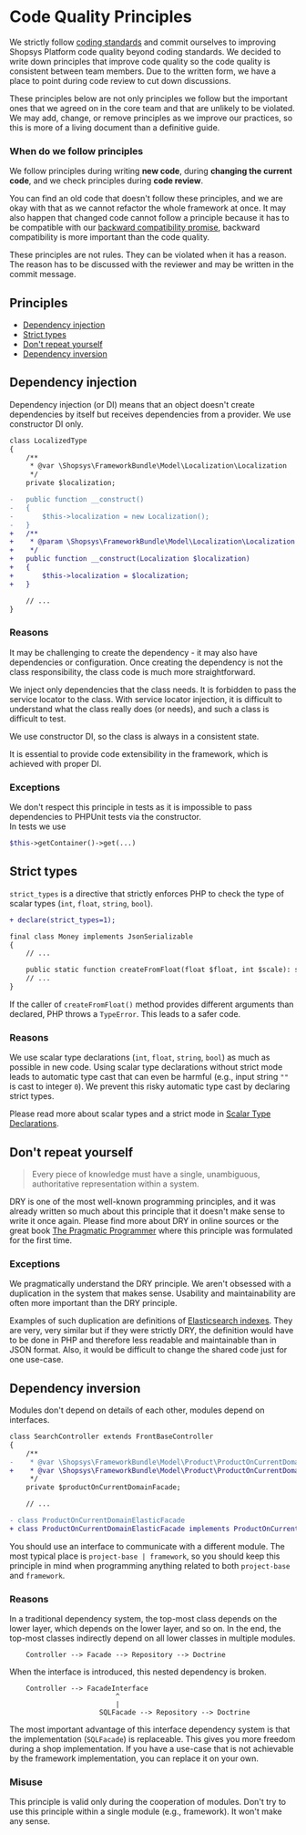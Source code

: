 # Code Quality Principles

We strictly follow [coding standards](coding-standards.md) and commit ourselves to improving Shopsys Platform code quality beyond coding standards.
We decided to write down principles that improve code quality so the code quality is consistent between team members.
Due to the written form, we have a place to point during code review to cut down discussions.

These principles below are not only principles we follow but the important ones that we agreed on in the core team and that are unlikely to be violated.
We may add, change, or remove principles as we improve our practices, so this is more of a living document than a definitive guide.

### When do we follow principles

We follow principles during writing **new code**, during **changing the current code**, and we check principles during **code review**.

You can find an old code that doesn't follow these principles, and we are okay with that as we cannot refactor the whole framework at once.
It may also happen that changed code cannot follow a principle because it has to be compatible with our [backward compatibility promise](backward-compatibility-promise.md), backward compatibility is more important than the code quality.

These principles are not rules. They can be violated when it has a reason.
The reason has to be discussed with the reviewer and may be written in the commit message.

## Principles

-   [Dependency injection](#dependency-injection)
-   [Strict types](#strict-types)
-   [Don't repeat yourself](#dont-repeat-yourself)
-   [Dependency inversion](#dependency-inversion)

## Dependency injection

Dependency injection (or DI) means that an object doesn't create dependencies by itself but receives dependencies from a provider.
We use constructor DI only.

```diff
class LocalizedType
{
    /**
     * @var \Shopsys\FrameworkBundle\Model\Localization\Localization
     */
    private $localization;

-   public function __construct()
-   {
-       $this->localization = new Localization();
-   }
+   /**
+    * @param \Shopsys\FrameworkBundle\Model\Localization\Localization $localization
+    */
+   public function __construct(Localization $localization)
+   {
+       $this->localization = $localization;
+   }

    // ...
}
```

### Reasons

It may be challenging to create the dependency - it may also have dependencies or configuration.
Once creating the dependency is not the class responsibility, the class code is much more straightforward.

We inject only dependencies that the class needs. It is forbidden to pass the service locator to the class.
With service locator injection, it is difficult to understand what the class really does (or needs), and such a class is difficult to test.

We use constructor DI, so the class is always in a consistent state.

It is essential to provide code extensibility in the framework, which is achieved with proper DI.

### Exceptions

We don't respect this principle in tests as it is impossible to pass dependencies to PHPUnit tests via the constructor.  
In tests we use

```php
$this->getContainer()->get(...)
```

## Strict types

`strict_types` is a directive that strictly enforces PHP to check the type of scalar types (`int`, `float`, `string`, `bool`).

```diff
+ declare(strict_types=1);

final class Money implements JsonSerializable
{
    // ...

    public static function createFromFloat(float $float, int $scale): self
    // ...
}
```

If the caller of `createFromFloat()` method provides different arguments than declared, PHP throws a `TypeError`.
This leads to a safer code.

### Reasons

We use scalar type declarations (`int`, `float`, `string`, `bool`) as much as possible in new code.
Using scalar type declarations without strict mode leads to automatic type cast that can even be harmful (e.g., input string `""` is cast to integer `0`).
We prevent this risky automatic type cast by declaring strict types.

Please read more about scalar types and a strict mode in [Scalar Type Declarations](https://wiki.php.net/rfc/scalar_type_hints_v5).

## Don't repeat yourself

> Every piece of knowledge must have a single, unambiguous, authoritative representation within a system.

DRY is one of the most well-known programming principles, and it was already written so much about this principle that it doesn't make sense to write it once again.
Please find more about DRY in online sources or the great book [The Pragmatic Programmer](https://pragprog.com/book/tpp/the-pragmatic-programmer) where this principle was formulated for the first time.

### Exceptions

We pragmatically understand the DRY principle. We aren't obsessed with a duplication in the system that makes sense.
Usability and maintainability are often more important than the DRY principle.

Examples of such duplication are definitions of [Elasticsearch indexes]({{github.link}}/project-base/src/Resources/definition/product).
They are very, very similar but if they were strictly DRY, the definition would have to be done in PHP and therefore less readable and maintainable than in JSON format.
Also, it would be difficult to change the shared code just for one use-case.

## Dependency inversion

Modules don't depend on details of each other, modules depend on interfaces.

```diff
class SearchController extends FrontBaseController
{
    /**
-    * @var \Shopsys\FrameworkBundle\Model\Product\ProductOnCurrentDomainFacade
+    * @var \Shopsys\FrameworkBundle\Model\Product\ProductOnCurrentDomainFacadeInterface
     */
    private $productOnCurrentDomainFacade;

    // ...
```

```diff
- class ProductOnCurrentDomainElasticFacade
+ class ProductOnCurrentDomainElasticFacade implements ProductOnCurrentDomainFacadeInterface
```

You should use an interface to communicate with a different module.
The most typical place is `project-base | framework`, so you should keep this principle in mind when programming anything related to both `project-base` and `framework`.

### Reasons

In a traditional dependency system, the top-most class depends on the lower layer, which depends on the lower layer, and so on.
In the end, the top-most classes indirectly depend on all lower classes in multiple modules.

        Controller --> Facade --> Repository --> Doctrine

When the interface is introduced, this nested dependency is broken.

        Controller --> FacadeInterface
                              ^
                              |
                          SQLFacade --> Repository --> Doctrine

The most important advantage of this interface dependency system is that the implementation (`SQLFacade`) is replaceable.
This gives you more freedom during a shop implementation.
If you have a use-case that is not achievable by the framework implementation, you can replace it on your own.

### Misuse

This principle is valid only during the cooperation of modules.
Don't try to use this principle within a single module (e.g., framework). It won't make any sense.
